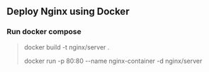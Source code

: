 ## Deploy Nginx using Docker
### Run docker compose
> docker build -t nginx/server .
>
> docker run -p 80:80 --name nginx-container -d nginx/server
